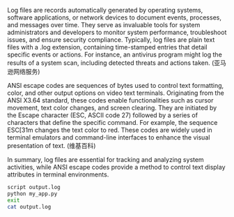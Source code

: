 Log files are records automatically generated by operating systems, software applications, or network devices to document events, processes, and messages over time. They serve as invaluable tools for system administrators and developers to monitor system performance, troubleshoot issues, and ensure security compliance. Typically, log files are plain text files with a .log extension, containing time-stamped entries that detail specific events or actions. For instance, an antivirus program might log the results of a system scan, including detected threats and actions taken. (亚马逊网络服务)

ANSI escape codes are sequences of bytes used to control text formatting, color, and other output options on video text terminals. Originating from the ANSI X3.64 standard, these codes enable functionalities such as cursor movement, text color changes, and screen clearing. They are initiated by the Escape character (ESC, ASCII code 27) followed by a series of characters that define the specific command. For example, the sequence ESC[31m changes the text color to red. These codes are widely used in terminal emulators and command-line interfaces to enhance the visual presentation of text. (维基百科)

In summary, log files are essential for tracking and analyzing system activities, while ANSI escape codes provide a method to control text display attributes in terminal environments.

```bash
script output.log
python my_app.py
exit
cat output.log
```